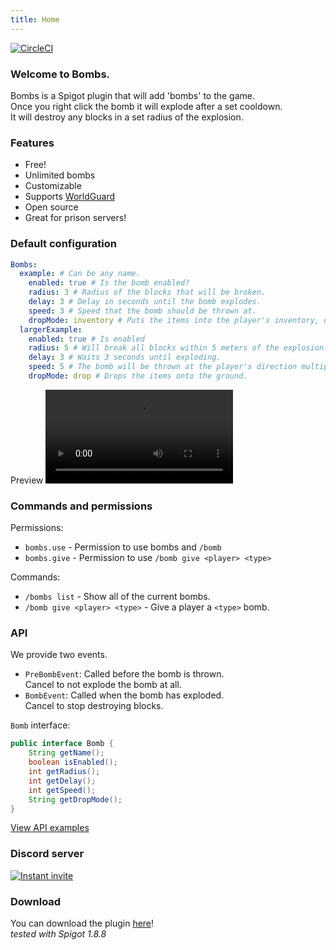 ```yaml
---
title: Home
---
```

[![CircleCI](https://circleci.com/gh/hpfxd/bombs.svg?style=svg)](https://circleci.com/gh/hpfxd/bombs)
### Welcome to Bombs.
Bombs is a Spigot plugin that will add 'bombs' to the game.  
Once you right click the bomb it will explode after a set cooldown.  
It will destroy any blocks in a set radius of the explosion.
### Features
* Free!
* Unlimited bombs
* Customizable
* Supports [WorldGuard](https://dev.bukkit.org/projects/worldguard)
* Open source
* Great for prison servers!


### Default configuration
```yaml
Bombs:
  example: # Can be any name.
    enabled: true # Is the bomb enabled?
    radius: 3 # Radius of the blocks that will be broken.
    delay: 3 # Delay in seconds until the bomb explodes.
    speed: 3 # Speed that the bomb should be thrown at.
    dropMode: inventory # Puts the items into the player's inventory, does not drop anything.
  largerExample:
    enabled: true # Is enabled
    radius: 5 # Will break all blocks within 5 meters of the explosion.
    delay: 3 # Waits 3 seconds until exploding.
    speed: 5 # The bomb will be thrown at the player's direction multiplied by five.
    dropMode: drop # Drops the items onto the ground.
```
Preview
<video src="https://i.imgur.com/reTfMeA.mp4" controls="true"></video>

### Commands and permissions
Permissions:
* `bombs.use` - Permission to use bombs and `/bomb`
* `bombs.give` - Permission to use `/bomb give <player> <type>`
 
Commands:
* `/bombs list` - Show all of the current bombs.
* `/bomb give <player> <type>` - Give a player a `<type>` bomb.


### API
We provide two events.
* `PreBombEvent`: Called before the bomb is thrown.  
Cancel to not explode the bomb at all.
* `BombEvent`: Called when the bomb has exploded.  
Cancel to stop destroying blocks.

`Bomb` interface:
```java
public interface Bomb {
    String getName();
    boolean isEnabled();
    int getRadius();
    int getDelay();
    int getSpeed();
    String getDropMode();
}
```

[View API examples](api-example)
### Discord server
[![Instant invite](https://discordapp.com/api/guilds/452697743396175873/widget.png)](https://discord.gg/3bVRcru)

### Download
You can download the plugin [here](download)!  
*tested with Spigot 1.8.8*
